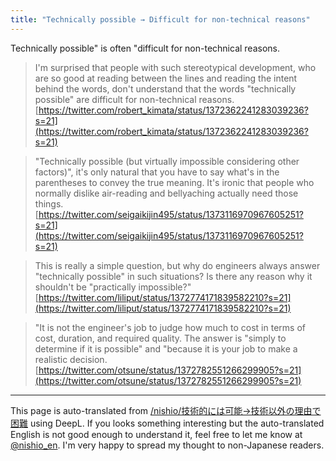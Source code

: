 ```yaml
---
title: "Technically possible → Difficult for non-technical reasons"
---
```


Technically possible" is often "difficult for non-technical reasons.

> I'm surprised that people with such stereotypical development, who are so good at reading between the lines and reading the intent behind the words, don't understand that the words "technically possible" are difficult for non-technical reasons.
[https://twitter.com/robert_kimata/status/1372362241283039236?s=21](https://twitter.com/robert_kimata/status/1372362241283039236?s=21)

> "Technically possible (but virtually impossible considering other factors)", it's only natural that you have to say what's in the parentheses to convey the true meaning. It's ironic that people who normally dislike air-reading and bellyaching actually need those things.
[https://twitter.com/seigaikijin495/status/1373116970967605251?s=21](https://twitter.com/seigaikijin495/status/1373116970967605251?s=21)

> This is really a simple question, but why do engineers always answer "technically possible" in such situations? Is there any reason why it shouldn't be "practically impossible?"
[https://twitter.com/liliput/status/1372774171839582210?s=21](https://twitter.com/liliput/status/1372774171839582210?s=21)

> "It is not the engineer's job to judge how much to cost in terms of cost, duration, and required quality. The answer is "simply to determine if it is possible" and "because it is your job to make a realistic decision.
[https://twitter.com/otsune/status/1372782551266299905?s=21](https://twitter.com/otsune/status/1372782551266299905?s=21)

---
This page is auto-translated from [/nishio/技術的には可能→技術以外の理由で困難](https://scrapbox.io/nishio/技術的には可能→技術以外の理由で困難) using DeepL. If you looks something interesting but the auto-translated English is not good enough to understand it, feel free to let me know at [@nishio_en](https://twitter.com/nishio_en). I'm very happy to spread my thought to non-Japanese readers.